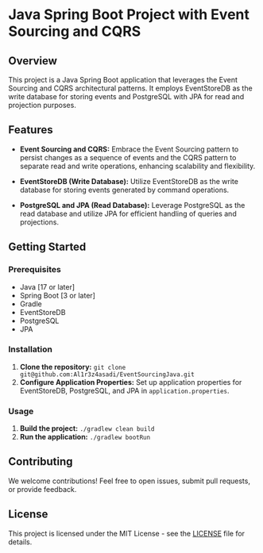 # Java Spring Boot Project with Event Sourcing and CQRS

## Overview

This project is a Java Spring Boot application that leverages the Event Sourcing and CQRS architectural patterns. It employs EventStoreDB as the write database for storing events and PostgreSQL with JPA for read and projection purposes.

## Features

- **Event Sourcing and CQRS:** Embrace the Event Sourcing pattern to persist changes as a sequence of events and the CQRS pattern to separate read and write operations, enhancing scalability and flexibility.

- **EventStoreDB (Write Database):** Utilize EventStoreDB as the write database for storing events generated by command operations.

- **PostgreSQL and JPA (Read Database):** Leverage PostgreSQL as the read database and utilize JPA for efficient handling of queries and projections.

## Getting Started

### Prerequisites

- Java [17 or later]
- Spring Boot [3 or later]
- Gradle
- EventStoreDB
- PostgreSQL
- JPA

### Installation

1. **Clone the repository:** `git clone git@github.com:Al1r3z4asadi/EventSourcingJava.git`
2. **Configure Application Properties:** Set up application properties for EventStoreDB, PostgreSQL, and JPA in `application.properties`.

### Usage

1. **Build the project:** `./gradlew clean build`
2. **Run the application:** `./gradlew bootRun`

## Contributing

We welcome contributions! Feel free to open issues, submit pull requests, or provide feedback.

## License

This project is licensed under the MIT License - see the [LICENSE](LICENSE) file for details.
